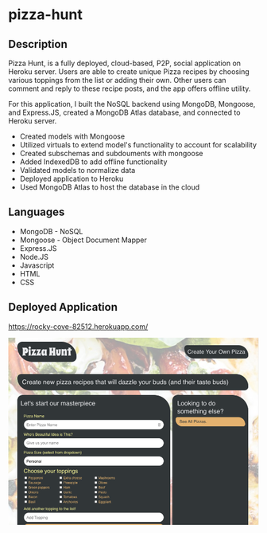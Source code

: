 # pizza-hunt

## Description
Pizza Hunt, is a fully deployed, cloud-based, P2P, social application on Heroku server. Users are able to create unique Pizza recipes by choosing various toppings from the list or adding their own. Other users can comment and reply to these recipe posts, and the app offers offline utility. 

For this application, I built the NoSQL backend using MongoDB, Mongoose, and Express.JS, created a MongoDB Atlas database, and connected to Heroku server.


* Created models with Mongoose
* Utilized virtuals to extend model's functionality to account for scalability
* Created subschemas and subdouments with mongoose
* Added IndexedDB to add offline functionality
* Validated models to normalize data
* Deployed application to Heroku
* Used MongoDB Atlas to host the database in the cloud


## Languages
* MongoDB - NoSQL
* Mongoose - Object Document Mapper
* Express.JS
* Node.JS
* Javascript
* HTML
* CSS

## Deployed Application
https://rocky-cove-82512.herokuapp.com/

<img src="public/assets/images/pizza-hunt-dashboard.png">